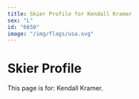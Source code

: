 ```yaml
---
title: Skier Profile for Kendall Kramer
sex: "L"
id: "6650"
image: "/img/flags/usa.svg" 
---
```


# Skier Profile

This page is for: Kendall Kramer.
    